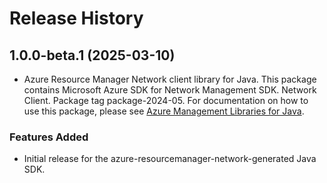 # Release History

## 1.0.0-beta.1 (2025-03-10)

- Azure Resource Manager Network client library for Java. This package contains Microsoft Azure SDK for Network Management SDK. Network Client. Package tag package-2024-05. For documentation on how to use this package, please see [Azure Management Libraries for Java](https://aka.ms/azsdk/java/mgmt).
### Features Added

- Initial release for the azure-resourcemanager-network-generated Java SDK.
